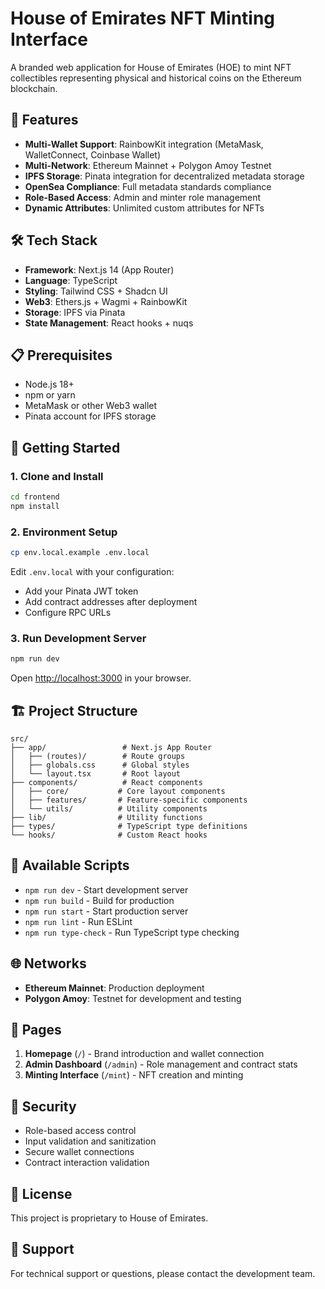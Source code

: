 # House of Emirates NFT Minting Interface

A branded web application for House of Emirates (HOE) to mint NFT collectibles representing physical and historical coins on the Ethereum blockchain.

## 🚀 Features

- **Multi-Wallet Support**: RainbowKit integration (MetaMask, WalletConnect, Coinbase Wallet)
- **Multi-Network**: Ethereum Mainnet + Polygon Amoy Testnet
- **IPFS Storage**: Pinata integration for decentralized metadata storage
- **OpenSea Compliance**: Full metadata standards compliance
- **Role-Based Access**: Admin and minter role management
- **Dynamic Attributes**: Unlimited custom attributes for NFTs

## 🛠️ Tech Stack

- **Framework**: Next.js 14 (App Router)
- **Language**: TypeScript
- **Styling**: Tailwind CSS + Shadcn UI
- **Web3**: Ethers.js + Wagmi + RainbowKit
- **Storage**: IPFS via Pinata
- **State Management**: React hooks + nuqs

## 📋 Prerequisites

- Node.js 18+ 
- npm or yarn
- MetaMask or other Web3 wallet
- Pinata account for IPFS storage

## 🚀 Getting Started

### 1. Clone and Install

```bash
cd frontend
npm install
```

### 2. Environment Setup

```bash
cp env.local.example .env.local
```

Edit `.env.local` with your configuration:
- Add your Pinata JWT token
- Add contract addresses after deployment
- Configure RPC URLs

### 3. Run Development Server

```bash
npm run dev
```

Open [http://localhost:3000](http://localhost:3000) in your browser.

## 🏗️ Project Structure

```
src/
├── app/                 # Next.js App Router
│   ├── (routes)/        # Route groups
│   ├── globals.css      # Global styles
│   └── layout.tsx       # Root layout
├── components/          # React components
│   ├── core/           # Core layout components
│   ├── features/       # Feature-specific components
│   └── utils/          # Utility components
├── lib/                # Utility functions
├── types/              # TypeScript type definitions
└── hooks/              # Custom React hooks
```

## 🔧 Available Scripts

- `npm run dev` - Start development server
- `npm run build` - Build for production
- `npm run start` - Start production server
- `npm run lint` - Run ESLint
- `npm run type-check` - Run TypeScript type checking

## 🌐 Networks

- **Ethereum Mainnet**: Production deployment
- **Polygon Amoy**: Testnet for development and testing

## 📱 Pages

1. **Homepage** (`/`) - Brand introduction and wallet connection
2. **Admin Dashboard** (`/admin`) - Role management and contract stats
3. **Minting Interface** (`/mint`) - NFT creation and minting

## 🔐 Security

- Role-based access control
- Input validation and sanitization
- Secure wallet connections
- Contract interaction validation

## 📄 License

This project is proprietary to House of Emirates.

## 🤝 Support

For technical support or questions, please contact the development team.
